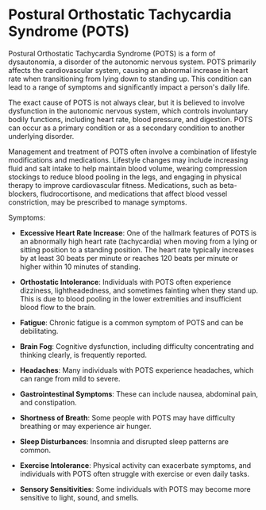 # Postural Orthostatic Tachycardia Syndrome (POTS)

Postural Orthostatic Tachycardia Syndrome (POTS) is a form of dysautonomia, a disorder of the autonomic nervous system. POTS primarily affects the cardiovascular system, causing an abnormal increase in heart rate when transitioning from lying down to standing up. This condition can lead to a range of symptoms and significantly impact a person's daily life.

The exact cause of POTS is not always clear, but it is believed to involve dysfunction in the autonomic nervous system, which controls involuntary bodily functions, including heart rate, blood pressure, and digestion. POTS can occur as a primary condition or as a secondary condition to another underlying disorder.

Management and treatment of POTS often involve a combination of lifestyle modifications and medications. Lifestyle changes may include increasing fluid and salt intake to help maintain blood volume, wearing compression stockings to reduce blood pooling in the legs, and engaging in physical therapy to improve cardiovascular fitness. Medications, such as beta-blockers, fludrocortisone, and medications that affect blood vessel constriction, may be prescribed to manage symptoms.

Symptoms:

* **Excessive Heart Rate Increase**: One of the hallmark features of POTS is an abnormally high heart rate (tachycardia) when moving from a lying or sitting position to a standing position. The heart rate typically increases by at least 30 beats per minute or reaches 120 beats per minute or higher within 10 minutes of standing.

* **Orthostatic Intolerance**: Individuals with POTS often experience dizziness, lightheadedness, and sometimes fainting when they stand up. This is due to blood pooling in the lower extremities and insufficient blood flow to the brain.

* **Fatigue**: Chronic fatigue is a common symptom of POTS and can be debilitating.

* **Brain Fog**: Cognitive dysfunction, including difficulty concentrating and thinking clearly, is frequently reported.

* **Headaches**: Many individuals with POTS experience headaches, which can range from mild to severe.

* **Gastrointestinal Symptoms**: These can include nausea, abdominal pain, and constipation.

* **Shortness of Breath**: Some people with POTS may have difficulty breathing or may experience air hunger.

* **Sleep Disturbances**: Insomnia and disrupted sleep patterns are common.

* **Exercise Intolerance**: Physical activity can exacerbate symptoms, and individuals with POTS often struggle with exercise or even daily tasks.

* **Sensory Sensitivities**: Some individuals with POTS may become more sensitive to light, sound, and smells.
